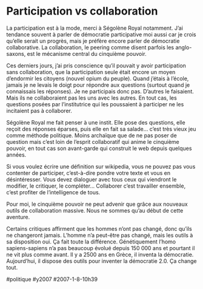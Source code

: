 # Participation vs collaboration

La participation est à la mode, merci à Ségolène Royal notamment. J’ai tendance souvent à parler de démocratie participative moi aussi car je crois qu’elle serait un progrès, mais je préfère encore parler de démocratie collaborative. La collaboration, le peering comme disent parfois les anglo-saxons, est le mécanisme central du cinquième pouvoir.

Ces derniers jours, j’ai pris conscience qu’il pouvait y avoir participation sans collaboration, que la participation seule était encore un moyen d’endormir les citoyens (nouvel opium du peuple). Quand j’étais à l’école, jamais je ne levais le doigt pour répondre aux questions (surtout quand je connaissais les réponses). Je ne participais donc pas. D’autres le faisaient. Mais ils ne collaboraient pas les uns avec les autres. En tout cas, les questions posées par l’institutrice qui les poussaient à participer ne les incitaient pas à collaborer.

Ségolène Royal me fait penser à une instit. Elle pose des questions, elle reçoit des réponses éparses, puis elle en fait sa salade… c’est très vieux jeu comme méthode politique. Moins archaïque que de ne pas poser de question mais c’est loin de l’esprit collaboratif qui anime le cinquième pouvoir, en tout cas son avant-garde qui construit le web depuis quelques années.

Si vous voulez écrire une définition sur wikipedia, vous ne pouvez pas vous contenter de participer, c’est-à-dire pondre votre texte et vous en désintéresser. Vous devez dialoguer avec tous ceux qui viendront le modifier, le critiquer, le compléter… Collaborer c’est travailler ensemble, c’est profiter de l’intelligence de tous.

Pour moi, le cinquième pouvoir ne peut advenir que grâce aux nouveaux outils de collaboration massive. Nous ne sommes qu’au début de cette aventure.

Certains critiques affirment que les hommes n’ont pas changé, donc qu’ils ne changeront jamais. L’homme n’a peut-être pas changé, mais les outils à sa disposition oui. Ça fait toute la différence. Génétiquement l’homo sapiens-sapiens n’a pas beaucoup évolué depuis 150 000 ans et pourtant il ne vit plus comme avant. Il y a 2500 ans en Grèce, il inventa la démocratie. Aujourd’hui, il dispose des outils pour inventer la démocratie 2.0. Ça change tout.

#politique #y2007 #2007-1-8-10h39
